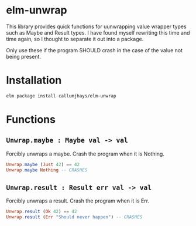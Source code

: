 # elm-unwrap
This library provides quick functions for uunwrapping value wrapper
types such as Maybe and Result types. I have found myself rewriting this time
and time again, so I thought to separate it out into a package.

Only use these if the program SHOULD crash in the case of the value not being
present.

# Installation
```bash
elm package install callumjhays/elm-unwrap
```

# Functions

## `Unwrap.maybe : Maybe val -> val`

Forcibly unwraps a maybe. Crash the program when it is Nothing.

```elm
Unwrap.maybe (Just 42) == 42
Unwrap.maybe Nothing -- CRASHES
```

## `Unwrap.result : Result err val -> val`

Forcibly unwraps a result. Crash the program when it is Err.

```elm
Unwrap.result (Ok 42) == 42
Unwrap.result (Err "Should never happen") -- CRASHES
```